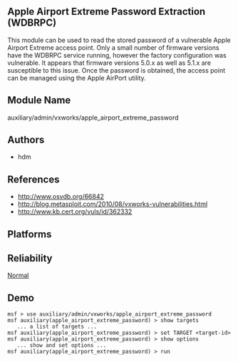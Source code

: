## Apple Airport Extreme Password Extraction (WDBRPC)

This module can be used to read the stored password of a 
vulnerable Apple Airport Extreme access point. Only a small 
number of firmware versions have the WDBRPC service running, 
however the factory configuration was vulnerable. It appears 
that firmware versions 5.0.x as well as 5.1.x are 
susceptible to this issue. Once the password is obtained, 
the access point can be managed using the Apple AirPort 
utility.


## Module Name
auxiliary/admin/vxworks/apple_airport_extreme_password

## Authors
* hdm


## References
* http://www.osvdb.org/66842
* http://blog.metasploit.com/2010/08/vxworks-vulnerabilities.html
* http://www.kb.cert.org/vuls/id/362332




## Platforms


## Reliability
[Normal](https://github.com/rapid7/metasploit-framework/wiki/Exploit-Ranking)

## Demo

```
msf > use auxiliary/admin/vxworks/apple_airport_extreme_password
msf auxiliary(apple_airport_extreme_password) > show targets
   ... a list of targets ...
msf auxiliary(apple_airport_extreme_password) > set TARGET <target-id>
msf auxiliary(apple_airport_extreme_password) > show options
   ... show and set options ...
msf auxiliary(apple_airport_extreme_password) > run
```
    
    